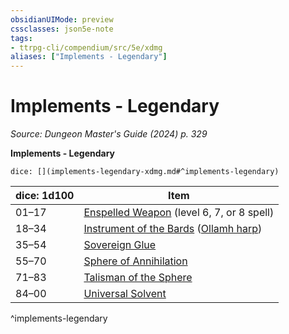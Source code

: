 ```yaml
---
obsidianUIMode: preview
cssclasses: json5e-note
tags:
- ttrpg-cli/compendium/src/5e/xdmg
aliases: ["Implements - Legendary"]
---
```

# Implements - Legendary
*Source: Dungeon Master's Guide (2024) p. 329* 

**Implements - Legendary**

`dice: [](implements-legendary-xdmg.md#^implements-legendary)`

| dice: 1d100 | Item |
|-------------|------|
| 01–17 | [Enspelled Weapon](2-Mechanics/CLI/items/enspelled-weapon-xdmg.md) (level 6, 7, or 8 spell) |
| 18–34 | [Instrument of the Bards](2-Mechanics/CLI/items/instrument-of-the-bards-xdmg.md) ([Ollamh harp](2-Mechanics/CLI/items/instrument-of-the-bards-ollamh-harp-xdmg.md)) |
| 35–54 | [Sovereign Glue](2-Mechanics/CLI/items/sovereign-glue-xdmg.md) |
| 55–70 | [Sphere of Annihilation](2-Mechanics/CLI/items/sphere-of-annihilation-xdmg.md) |
| 71–83 | [Talisman of the Sphere](2-Mechanics/CLI/items/talisman-of-the-sphere-xdmg.md) |
| 84–00 | [Universal Solvent](2-Mechanics/CLI/items/universal-solvent-xdmg.md) |
^implements-legendary
